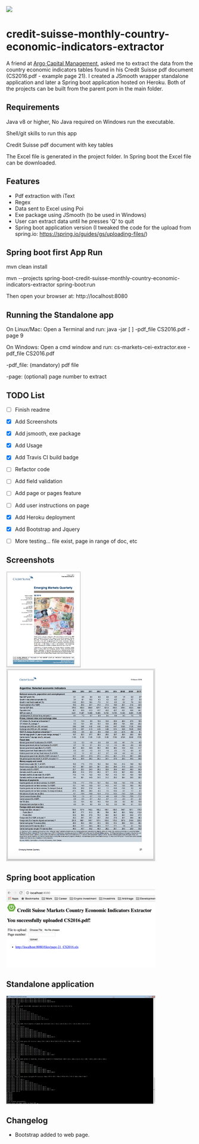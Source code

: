 <img src="https://travis-ci.org/aquenneville/credit-suisse-monthly-country-economic-indicators-extractor.svg?branch=master"/>

# credit-suisse-monthly-country-economic-indicators-extractor

A friend at [Argo Capital Management](http://www.argocm.com/about-argo), asked me to extract the data from the country economic indicators tables found in his Credit Suisse pdf document (CS2016.pdf - example page 21). I created a JSmooth wrapper standalone application and later a Spring boot application hosted on Heroku. Both of the projects can be built from the parent pom in the main folder.

Requirements
------------
Java v8 or higher, No Java required on Windows run the executable.

Shell/git skills to run this app

Credit Suisse pdf document with key tables

The Excel file is generated in the project folder. In Spring boot the Excel file can be downloaded. 

Features 
------------
- Pdf extraction with iText
- Regex
- Data sent to Excel using Poi
- Exe package using JSmooth (to be used in Windows)
- User can extract data until he presses 'Q' to quit
- Spring boot application version (I tweaked the code for the upload from spring.io: https://spring.io/guides/gs/uploading-files/)

Spring boot first App Run  
-------------------------
mvn clean install 

mvn --projects spring-boot-credit-suisse-monthly-country-economic-indicators-extractor spring-boot:run

Then open your browser at: http://localhost:8080

Running the Standalone app
--------------------------
On Linux/Mac: Open a Terminal and run: java -jar [ ] -pdf_file CS2016.pdf -page 9

On Windows: Open a cmd window and run: cs-markets-cei-extractor.exe -pdf_file CS2016.pdf

-pdf_file: (mandatory) pdf file

-page: (optional) page number to extract


TODO List
------------
- [ ] Finish readme
- [x] Add Screenshots
- [x] Add jsmooth, exe package
- [x] Add Usage
- [x] Add Travis CI build badge
- [ ] Refactor code
- [ ] Add field validation
- [ ] Add page or pages feature 
- [ ] Add user instructions on page
- [x] Add Heroku deployment
- [x] Add Bootstrap and Jquery
- [ ] More testing... file exist, page in range of doc, etc


Screenshots
------------
<img width="200" alt="1st page" src="images/cs2016-page1.png">
<img width="400" alt="Table data to extract" src="images/cs2016-page21.png">

Spring boot application
-----------------------
<img width="400" alt="Springboot execution" src="images/screenshot-springboot-execution.png">

Standalone application
----------------------
<img width="400" alt="Loop execution" src="images/screenshot-execution.png">


Changelog
------------
- Bootstrap added to web page. 
